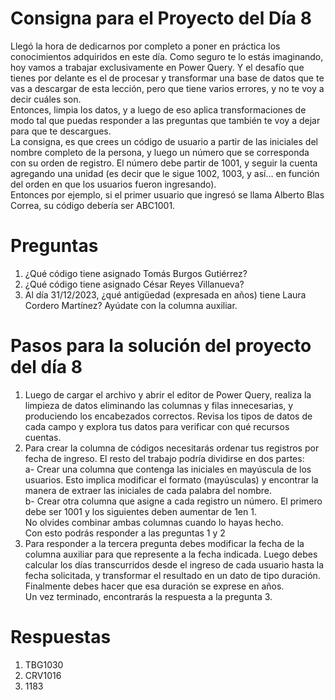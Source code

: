 # Consigna para el Proyecto del Día 8
Llegó la hora de dedicarnos por completo a poner en práctica los conocimientos adquiridos en este día. Como seguro te lo estás imaginando, hoy  vamos a trabajar exclusivamente en Power Query. Y el desafío que tienes por delante es el de procesar y transformar una base de datos que te vas a descargar de esta lección, pero que tiene varios errores, y no te voy a decir cuáles son.  
Entonces, limpia los datos, y a luego de eso aplica transformaciones de modo tal que puedas responder a las preguntas que también te voy a dejar para que te descargues.  
La consigna, es que crees un código de usuario a partir de las iniciales del nombre completo de la persona, y luego un número que se corresponda con su orden de registro. El número debe partir de 1001, y seguir la cuenta agregando una unidad (es decir que le sigue 1002, 1003, y así… en función del orden en que los usuarios fueron ingresando).  
Entonces por ejemplo, si el primer usuario que ingresó se llama Alberto Blas Correa, su código debería ser ABC1001.  

# Preguntas
1) ¿Qué código tiene asignado Tomás Burgos Gutiérrez?
2) ¿Qué código tiene asignado César Reyes Villanueva?
3) Al día 31/12/2023, ¿qué antigüedad (expresada en años) tiene Laura Cordero Martínez? Ayúdate con la columna auxiliar.

# Pasos para la solución del proyecto del día 8
1) Luego de cargar el archivo y abrir el editor de Power Query, realiza la limpieza de datos eliminando las columnas y filas innecesarias, y produciendo los encabezados correctos. Revisa los tipos de datos de cada campo y explora tus datos para verificar con qué recursos cuentas.
2) Para crear la columna de códigos necesitarás ordenar tus registros por fecha de ingreso. El resto del trabajo podría dividirse en dos partes:  
a- Crear una columna que contenga las iniciales en mayúscula de los usuarios. Esto implica modificar el formato (mayúsculas) y encontrar la manera de extraer las iniciales de cada palabra del nombre.  
b- Crear otra columna que asigne a cada registro un número. El primero debe ser 1001 y los siguientes deben aumentar de 1en 1.  
No olvides combinar ambas columnas cuando lo hayas hecho.  
Con esto podrás responder a las preguntas 1 y 2
3) Para responder a la tercera pregunta debes modificar la fecha de la columna auxiliar para que represente a la fecha indicada. Luego debes calcular los días transcurridos desde el ingreso de cada usuario hasta la fecha solicitada, y transformar el resultado en un dato de tipo duración.  
Finalmente debes hacer que esa duración se exprese en años.  
Un vez terminado, encontrarás la respuesta a la pregunta 3.

# Respuestas
1) TBG1030
2) CRV1016
3) 1183
